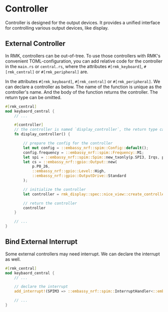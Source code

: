 # Controller

Controller is designed for the output devices. It provides a unified interface for controlling various output devices, like display.

## External Controller
In RMK, controllers can be out-of-tree. To use those controllers with RMK's  convenient TOML-configuration, you can add relative code for the controller in the `main.rs` or `central.rs`, where the attributes `#[rmk_keyboard]`, `#[rmk_central]` or `#[rmk_peripheral]` are.

In the attributes `#[rmk_keyboard]`, `#[rmk_central]` or `#[rmk_peripheral]`. We can declare a controller as below. The name of the function is unique as the controller's name. And the body of the function returns the controller. The return type can be omitted.
```rust
#[rmk_central]
mod keybaord_central {
    // ...

    #[controller]
    // the controller is named `display_controller`, the return type can be ignored.
    fn display_controller() {

        // prepare the config for the controller
        let mut config = ::embassy_nrf::spim::Config::default();
        config.frequency = ::embassy_nrf::spim::Frequency::M1;
        let spi = ::embassy_nrf::spim::Spim::new_txonly(p.SPI3, Irqs, p.P0_06, p.P0_05, config);
        let cs = ::embassy_nrf::gpio::Output::new(
            p.P0_26,
            ::embassy_nrf::gpio::Level::High,
            ::embassy_nrf::gpio::OutputDrive::Standard
        );

        // initialize the controller
        let controller = rmk_display::spec::nice_view::create_controller::<_, _, 2>(spi, cs);

        // return the controller
        controller
    }

    // ...
}
```

## Bind External Interrupt
Some external controllers may need interrupt. We can declare the interrupt as well.

```rust
#[rmk_central]
mod keybaord_central {
    // ...

    // declare the interrupt
    add_interrupt!(SPIM3 => ::embassy_nrf::spim::InterruptHandler<::embassy_nrf::peripherals::SPI3>);

    // ...
}
```
